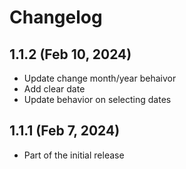 # Changelog

## 1.1.2 (Feb 10, 2024)

- Update change month/year behaivor
- Add clear date
- Update behavior on selecting dates

## 1.1.1 (Feb 7, 2024)

- Part of the initial release